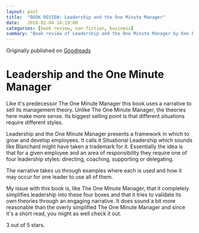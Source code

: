 ```yaml
---
layout: post
title:  "BOOK REVIEW: Leadership and the One Minute Manager"
date:   2018-02-04 14:19:00
categories: [book review, non-fiction, business]
summary: "Book review of Leadership and the One Minute Manager by Ken Blanchard"
---
```

Originally published on [Goodreads](https://www.goodreads.com/review/show/413527030)

# Leadership and the One Minute Manager

Like it's predecessor The One Minute Manager this book uses a narrative to sell its management theory. Unlike The One Minute Manager, the theories here make more sense. Its biggest selling point is that different situations require different styles.

Leadership and the One Minute Manager presents a framework in which to grow and develop employees. It calls it Situational Leadership which sounds like Blanchard might have taken a trademark for it. Essentially the idea is that for a given employee and an area of responsibility they require one of four leadership styles: directing, coaching, supporting or delegating. 

The narrative takes us through examples where each is used and how it may occur for one leader to use all of them. 

My issue with this book is, like The One Minute Manager, that it completely simplifies leadership into these four boxes and that it tries to validate its own theories through an engaging narrative. It does sound a bit more reasonable than the overly simplified The One Minute Manager and since it's a short read, you might as well check it out.

3 out of 5 stars.